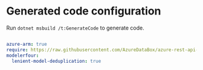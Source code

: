 # Generated code configuration

Run `dotnet msbuild /t:GenerateCode` to generate code.

``` yaml

azure-arm: true
require: https://raw.githubusercontent.com/AzureDataBox/azure-rest-api-specs/t-vajana-spec/specification/databox/resource-manager/readme.md
modelerfour:
  lenient-model-deduplication: true
```
